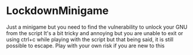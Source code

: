 # LockdownMinigame
Just a minigame but you need to find the vulnerability to unlock your GNU from the script
It's a bit tricky and annoying but you are unable to exit or using ctrl+c while playing with the script but that being said, it is still possible to escape. Play with your own risk if you are new to this
